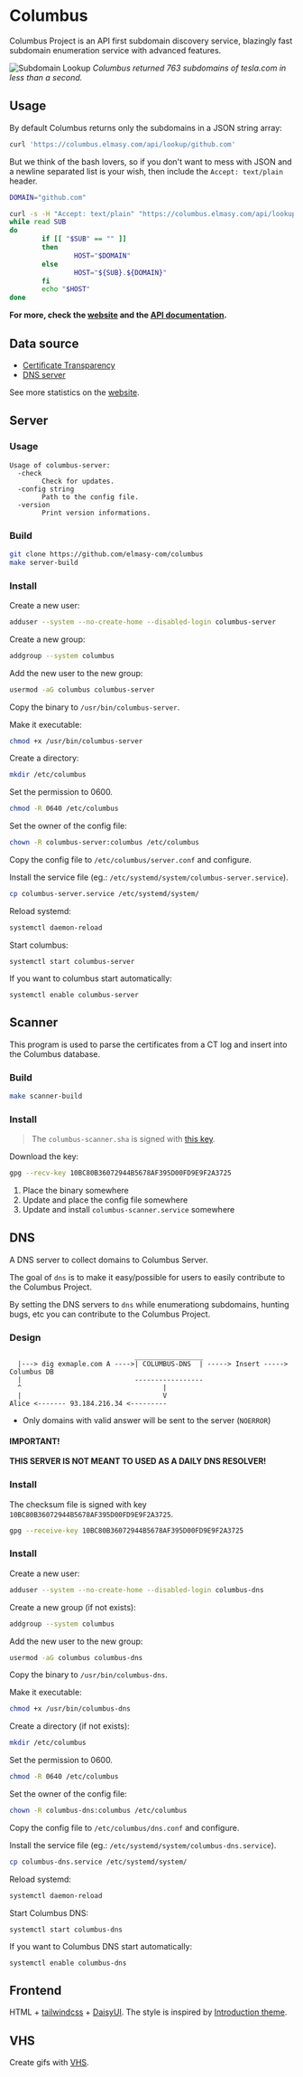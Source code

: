 # Columbus

Columbus Project is an API first subdomain discovery service, blazingly fast subdomain enumeration service with advanced features. 

![Subdomain Lookup](https://columbus.elmasy.com/count_teslacom.gif)
*Columbus returned 763 subdomains of tesla.com in less than a second.*

## Usage

By default Columbus returns only the subdomains in a JSON string array:
```bash
curl 'https://columbus.elmasy.com/api/lookup/github.com'
```

But we think of the bash lovers, so if you don't want to mess with JSON and a newline separated list is your wish, then include the `Accept: text/plain` header.
```bash
DOMAIN="github.com"

curl -s -H "Accept: text/plain" "https://columbus.elmasy.com/api/lookup/$DOMAIN" | \
while read SUB
do
        if [[ "$SUB" == "" ]]
        then
                HOST="$DOMAIN"
        else
                HOST="${SUB}.${DOMAIN}"
        fi
        echo "$HOST"
done
```

**For more, check the [website](https://columbus.elmasy.com/) and the [API documentation](https://columbus.elmasy.com/swagger/).**

## Data source

- [Certificate Transparency](https://certificate.transparency.dev/)
- [DNS server](#dns)

See more statistics on the [website](https://columbus.elmasy.com/stat).

## Server

### Usage

```
Usage of columbus-server:
  -check
    	Check for updates.
  -config string
    	Path to the config file.
  -version
    	Print version informations.
```

### Build

```bash
git clone https://github.com/elmasy-com/columbus
make server-build
```

### Install

Create a new user:

```bash
adduser --system --no-create-home --disabled-login columbus-server
```

Create a new group:

```bash
addgroup --system columbus
```

Add the new user to the new group:

```bash
usermod -aG columbus columbus-server
```

Copy the binary to `/usr/bin/columbus-server`.

Make it executable:
```bash
chmod +x /usr/bin/columbus-server
```

Create a directory:
```bash
mkdir /etc/columbus
```

Set the permission to 0600.
```bash
chmod -R 0640 /etc/columbus
```

Set the owner of the config file:
```bash
chown -R columbus-server:columbus /etc/columbus
```

Copy the config file to `/etc/columbus/server.conf` and configure.


Install the service file (eg.: `/etc/systemd/system/columbus-server.service`).
```bash
cp columbus-server.service /etc/systemd/system/
```

Reload systemd:
```bash
systemctl daemon-reload
```

Start columbus:
```
systemctl start columbus-server
```

If you want to columbus start automatically:
```
systemctl enable columbus-server
```
 
## Scanner

This program is used to parse the certificates from a CT log and insert into the Columbus database. 

### Build

```bash
make scanner-build
```

### Install

> The `columbus-scanner.sha` is signed with [this key](https://keys.openpgp.org/vks/v1/by-fingerprint/10BC80B36072944B5678AF395D00FD9E9F2A3725).

Download the key:
```bash
gpg --recv-key 10BC80B36072944B5678AF395D00FD9E9F2A3725
```

1. Place the binary somewhere
2. Update and place the config file somewhere
3. Update and install `columbus-scanner.service` somewhere


## DNS

A DNS server to collect domains to Columbus Server.

The goal of `dns` is to make it easy/possible for users to easily contribute to the Columbus Project.

By setting the DNS servers to `dns` while enumerationg subdomains, hunting bugs, etc you can contribute to the Columbus Project.

### Design

```
                               _________________
  |---> dig exmaple.com A ---->| COLUMBUS-DNS  | -----> Insert -----> Columbus DB
  |                            -----------------
  ^                                   |
  |                                   V
Alice <------- 93.184.216.34 <---------

```

- Only domains with valid answer will be sent to the server (`NOERROR`)

#### IMPORTANT!

**THIS SERVER IS NOT MEANT TO USED AS A DAILY DNS RESOLVER!** 

### Install

The checksum file is signed with key `10BC80B36072944B5678AF395D00FD9E9F2A3725`.

```bash
gpg --receive-key 10BC80B36072944B5678AF395D00FD9E9F2A3725
```

### Install

Create a new user:

```bash
adduser --system --no-create-home --disabled-login columbus-dns
```

Create a new group (if not exists):

```bash
addgroup --system columbus
```

Add the new user to the new group:

```bash
usermod -aG columbus columbus-dns
```

Copy the binary to `/usr/bin/columbus-dns`.

Make it executable:
```bash
chmod +x /usr/bin/columbus-dns
```

Create a directory (if not exists):
```bash
mkdir /etc/columbus
```

Set the permission to 0600.
```bash
chmod -R 0640 /etc/columbus
```

Set the owner of the config file:
```bash
chown -R columbus-dns:columbus /etc/columbus
```

Copy the config file to `/etc/columbus/dns.conf` and configure.


Install the service file (eg.: `/etc/systemd/system/columbus-dns.service`).
```bash
cp columbus-dns.service /etc/systemd/system/
```

Reload systemd:
```bash
systemctl daemon-reload
```

Start Columbus DNS:
```
systemctl start columbus-dns
```

If you want to Columbus DNS start automatically:
```
systemctl enable columbus-dns
```

## Frontend

HTML + [tailwindcss](https://tailwindcss.com/) + [DaisyUI](https://daisyui.com/). The style is inspired by [Introduction theme](https://github.com/victoriadrake/hugo-theme-introduction).

## VHS

Create gifs with [VHS](https://github.com/charmbracelet/vhs).
